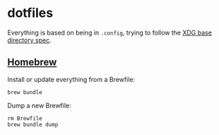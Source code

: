 # dotfiles

Everything is based on being in `.config`, trying to follow the [XDG base directory spec](https://specifications.freedesktop.org/basedir-spec/basedir-spec-latest.html).

## [Homebrew](https://brew.sh)
Install or update everything from a Brewfile:
```shell
brew bundle
```
Dump a new Brewfile:
```shell
rm Brewfile
brew bundle dump
```
